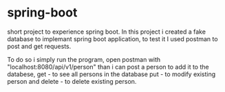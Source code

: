 # spring-boot

short project to experience spring boot.
In this project i created a fake database to implemant spring boot application,
to test it I used postman to post and get requests.

To do so i simply run the program, open postman with "localhost:8080/api/v1/person" 
than i can post a person to add it to the databese, get - to see all persons in the database
put - to modify existing person and delete - to delete existing person.


